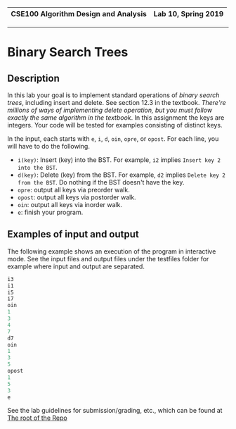 | CSE100 Algorithm Design and Analysis | Lab 10, Spring 2019 |
| -- | -- |

---

# Binary Search Trees

## Description

In this lab your goal is to implement standard operations of *binary search trees*, including insert and delete. See section 12.3 in the textbook. _There're millions of ways of implementing delete operation, but you must follow exactly the same algorithm in the textbook_. In this assignment the keys are integers. Your code will be tested for examples consisting of distinct keys.

In the input, each starts with `e`, `i`, `d`, `oin`, `opre`, or `opost`. For each line, you will have to do the following.

+ `i(key)`: Insert (key) into the BST. For example, `i2` implies `Insert key 2 into the BST`.
+ `d(key)`: Delete (key) from the BST. For example, `d2` implies `Delete key 2 from the BST`. Do nothing if the BST doesn't have the key.
+ `opre`: output all keys via preorder walk.
+ `opost`: output all keys via postorder walk.
+ `oin`: output all keys via inorder walk.
+ `e`: finish your program.

## Examples of input and output

The following example shows an execution of the program in interactive mode. See the input files and output files under the testfiles folder for example where input and output are separated.

```c++
i3
i1
i5
i7
oin
1
3
4
7
d7
oin
1
3
5
opost
1
5
3
e
```

See the lab guidelines for submission/grading, etc., which can be found at [The root of the Repo](https://github.com/adriandarian/CSE100/Labs)
